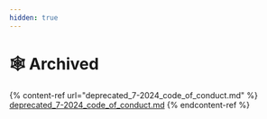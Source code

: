 ```yaml
---
hidden: true
---
```


# 🕸️ Archived



{% content-ref url="deprecated_7-2024_code_of_conduct.md" %}
[deprecated\_7-2024\_code\_of\_conduct.md](deprecated\_7-2024\_code\_of\_conduct.md)
{% endcontent-ref %}

